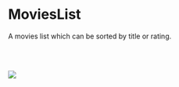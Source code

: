 # MoviesList
A movies list which can be sorted by title or rating.

<br>
<br>

<a href="https://giant.gfycat.com/DearestFlawedIndianpalmsquirrel.webm"><img src="https://thumbs.gfycat.com/DearestFlawedIndianpalmsquirrel-size_restricted.gif"/></a>


